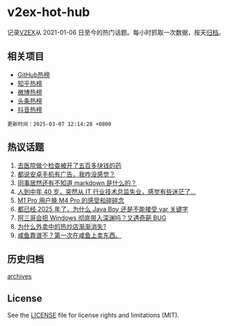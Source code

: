 # v2ex-hot-hub

 记录[V2EX](https://www.v2ex.com/)从 2021-01-06 日至今的热门话题。每小时抓取一次数据，按天[归档](archives)。
 
 ## 相关项目

- [GitHub热榜](https://github.com/lonnyzhang423/github-hot-hub)
- [知乎热榜](https://github.com/lonnyzhang423/zhihu-hot-hub)
- [微博热榜](https://github.com/lonnyzhang423/weibo-hot-hub)
- [头条热榜](https://github.com/lonnyzhang423/toutiao-hot-hub)
- [抖音热榜](https://github.com/lonnyzhang423/douyin-hot-hub)


 `更新时间：2025-03-07 12:14:28 +0800`

## 热议话题

1. [去医院做个检查被开了五百多块钱的药](https://www.v2ex.com/t/1116542)
1. [都说安卓手机有广告，我咋没感觉？](https://www.v2ex.com/t/1116421)
1. [同事居然还有不知道 markdown 是什么的？](https://www.v2ex.com/t/1116527)
1. [人到中年 40 岁，突然从 IT 行业技术总监失业，感觉有些迷茫了...](https://www.v2ex.com/t/1116453)
1. [M1 Pro 用户换 M4 Pro 的感受和碎碎念](https://www.v2ex.com/t/1116474)
1. [都已经 2025 年了，为什么 Java Boy 还是不能接受 var 关键字](https://www.v2ex.com/t/1116515)
1. [阿三哥会把 Windows 彻底带入深渊吗？又遇奇葩 BUG](https://www.v2ex.com/t/1116335)
1. [为什么外卖中的热炒店渐渐消失?](https://www.v2ex.com/t/1116340)
1. [咸鱼靠谱不？第一次在咸鱼上卖东西。](https://www.v2ex.com/t/1116551)

## 历史归档

[archives](archives)

## License

See the [LICENSE](LICENSE) file for license rights and limitations (MIT).
